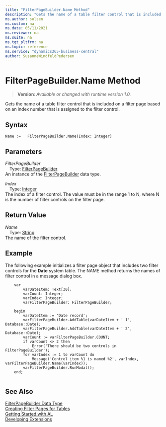 ```yaml
---
title: "FilterPageBuilder.Name Method"
description: "Gets the name of a table filter control that is included on a filter page based on an index number that is assigned to the filter control."
ms.author: solsen
ms.custom: na
ms.date: 05/11/2021
ms.reviewer: na
ms.suite: na
ms.tgt_pltfrm: na
ms.topic: reference
ms.service: "dynamics365-business-central"
author: SusanneWindfeldPedersen
---
```

[//]: # (START>DO_NOT_EDIT)
[//]: # (IMPORTANT:Do not edit any of the content between here and the END>DO_NOT_EDIT.)
[//]: # (Any modifications should be made in the .xml files in the ModernDev repo.)
# FilterPageBuilder.Name Method
> **Version**: _Available or changed with runtime version 1.0._

Gets the name of a table filter control that is included on a filter page based on an index number that is assigned to the filter control.


## Syntax
```
Name :=   FilterPageBuilder.Name(Index: Integer)
```
## Parameters
*FilterPageBuilder*  
&emsp;Type: [FilterPageBuilder](filterpagebuilder-data-type.md)  
An instance of the [FilterPageBuilder](filterpagebuilder-data-type.md) data type.

*Index*  
&emsp;Type: [Integer](../integer/integer-data-type.md)  
The index of a filter control. The value must be in the range 1 to N, where N is the number of filter controls on the filter page.  


## Return Value
*Name*  
&emsp;Type: [String](../string/string-data-type.md)  
The name of the filter control.


[//]: # (IMPORTANT: END>DO_NOT_EDIT)

## Example  
 The following example initializes a filter page object that includes two filter controls for the **Date** system table. The NAME method returns the names of filter control in a message dialog box.  
 
```al
    var
        varDateItem: Text[30];
        varCount: Integer;
        varIndex: Integer;
        varFilterPageBuilder: FilterPageBuilder;

    begin
        varDateItem := 'Date record';
        varFilterPageBuilder.AddTable(varDateItem + ' 1', Database::Date);
        varFilterPageBuilder.AddTable(varDateItem + ' 2', Database::Date);
        varCount := varFilterPageBuilder.COUNT;
        if varCount <> 2 then
            Error('There should be two controls in FilterPageBuilder');
        for varIndex := 1 to varCount do
            Message('Control item %1 is named %2', varIndex, varFilterPageBuilder.Name(varIndex));
        varFilterPageBuilder.RunModal();
    end;
    
```  
  

## See Also
[FilterPageBuilder Data Type](filterpagebuilder-data-type.md)  
[Creating Filter Pages for Tables](../../devenv-filter-pages-for-filtering-tables.md)  
[Getting Started with AL](../../devenv-get-started.md)  
[Developing Extensions](../../devenv-dev-overview.md)